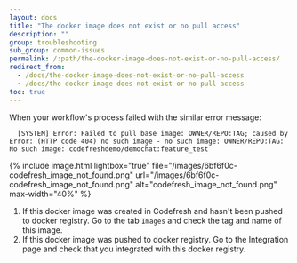 ```yaml
---
layout: docs
title: "The docker image does not exist or no pull access"
description: ""
group: troubleshooting
sub_group: common-issues
permalink: /:path/the-docker-image-does-not-exist-or-no-pull-access/
redirect_from:
  - /docs/the-docker-image-does-not-exist-or-no-pull-access
  - /docs/the-docker-image-does-not-exist-or-no-pull-access
toc: true
---
```

When your workflow's process failed with the similar error message: 

      [SYSTEM] Error: Failed to pull base image: OWNER/REPO:TAG; caused by Error: (HTTP code 404) no such image - no such image: OWNER/REPO:TAG: No such image: codefreshdemo/demochat:feature_test

{% include 
image.html 
lightbox="true" 
file="/images/6bf6f0c-codefresh_image_not_found.png" 
url="/images/6bf6f0c-codefresh_image_not_found.png"
alt="codefresh_image_not_found.png" 
max-width="40%"
%}

1. If this docker image was created in Codefresh and hasn't been pushed to docker registry. Go to the tab `Images` and check the tag and name of this image.
2. If this docker image was pushed to docker registry. Go to the Integration page and check that you integrated with this docker registry.
